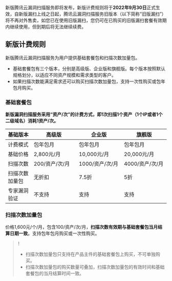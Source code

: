 新版腾讯云漏洞扫描服务即将发布，新版计费规则将于**2022年9月30日**正式生效，自新版漏扫上线之日起，腾讯云漏洞扫描服务旧版本（以下简称“旧版漏扫”）将不再对外售卖，如您已在使用旧版漏扫，您仍可在已购买的旧版漏扫套餐有效期内继续使用，但到期后将无法继续续费。

## 新版计费规则
新版腾讯云漏洞扫描服务为用户提供基础套餐包和扫描次数加量包。

- 基础套餐包有三个版本，分别是高级版、企业版和旗舰版。每个版本按照默认规格划分，以适应不同资产规模和需求类型的客户。
- 如果扫描次数能满足需求还可以购买扫描次数加量包，支持一次性购买或包年包月购买。

### 基础套餐包
**新版漏洞扫描服务采用“资产/次”的计费方式，即1次扫描1个资产（1个IP或者1个二级域名）消耗1资产/次。**
<table>
<thead>
<tr>
<th width="16%">基础版本</th>
<th width="28%">高级版</th>
<th width="28%">企业版</th>
<th width="287%">旗舰版</th>
</tr>
</thead>
<tbody><tr>
<td>计费模式</td>
<td>包年包月</td>
<td>包年包月</td>
<td>包年包月</td>
</tr>
<tr>
<td>基础价格</td>
<td>2,800元/月</td>
<td>10,000元/月</td>
<td>20,000元/月</td>
</tr>
<tr>
<td>扫描次数</td>
<td>200/资产/次/月</td>
<td>1000/资产/次/月</td>
<td>4000/资产/次/月</td>
</tr>
<tr>
<td>扫描次数加量包</td>
<td>无折扣</td>
<td>7.5折</td>
<td>5折</td>
</tr>
<tr>
<td>专家漏洞验证</td>
<td>不支持</td>
<td>支持</td>
<td>支持</td>
</tr>
</tbody></table>

### 扫描次数加量包
价格1,600元/个/月，包含100/资产/次/月，**扫描次数有效期与基础套餐包当月结算日期一致**。支持包年包月购买或一次性购买。
>!
>- 扫描次数加量包只支持在产品主件的基础套餐包上购买，不可单独购买。
>- 扫描次数加量包的购买数量可叠加，扫描次数加量包的有效时间和基础套餐包的当月结算时间一致。
